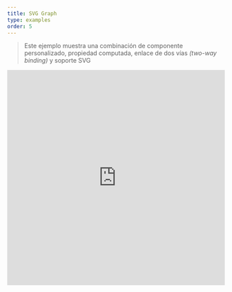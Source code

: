 ```yaml
---
title: SVG Graph
type: examples
order: 5
---
```


> Este ejemplo muestra una combinación de componente personalizado, propiedad computada, enlace de dos vías <em>(two-way binding)</em> y soporte SVG

<iframe width="100%" height="500" src="https://jsfiddle.net/yyx990803/mhrckqgq/embedded/result,html,js,css" allowfullscreen="allowfullscreen" frameborder="0"></iframe>
